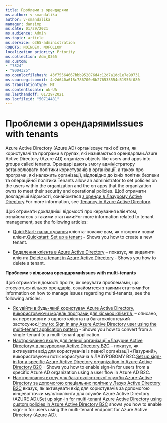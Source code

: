 ```yaml
---
title: Проблеми з орендарями
ms.author: v-smandalika
author: v-smandalika
manager: dansimp
ms.date: 01/29/2021
ms.audience: Admin
ms.topic: article
ms.service: o365-administration
ROBOTS: NOINDEX, NOFOLLOW
localization_priority: Priority
ms.collection: Adm_O365
ms.custom:
- "7824"
- "9004325"
ms.openlocfilehash: 43f75564667bbb952076d4c12d7a1dd1e7e99731
ms.sourcegitcommit: 4e2d640a618c786700e8b276533554d51956f080
ms.translationtype: MT
ms.contentlocale: uk-UA
ms.lasthandoff: 01/29/2021
ms.locfileid: "50714481"
---
```

# <a name="issues-with-tenants"></a><span data-ttu-id="3a6c8-102">Проблеми з орендарями</span><span class="sxs-lookup"><span data-stu-id="3a6c8-102">Issues with tenants</span></span>

<span data-ttu-id="3a6c8-103">Azure Active Directory (Azure AD) організовує такі об'єкти, як користувачі та програми в групах, які називаються орендарями.</span><span class="sxs-lookup"><span data-stu-id="3a6c8-103">Azure Active Directory (Azure AD) organizes objects like users and apps into groups called tenants.</span></span> <span data-ttu-id="3a6c8-104">Орендарі дають змогу адміністратору встановлювати політики користувачів в організації, а також про програми, які належить організації, відповідно до їхніх політик безпеки та операційної політики.</span><span class="sxs-lookup"><span data-stu-id="3a6c8-104">Tenants allow an administrator to set policies on the users within the organization and the on apps that the organization owns to meet their security and operational policies.</span></span> <span data-ttu-id="3a6c8-105">Щоб отримати докладніші відомості, ознайомтеся [з оренди в Лазурому Active Directory](https://docs.microsoft.com/azure/active-directory/develop/single-and-multi-tenant-apps).</span><span class="sxs-lookup"><span data-stu-id="3a6c8-105">For more information, see [Tenancy in Azure Active Directory](https://docs.microsoft.com/azure/active-directory/develop/single-and-multi-tenant-apps).</span></span>

<span data-ttu-id="3a6c8-106">Щоб отримати докладніші відомості про керування клієнтом, ознайомтеся з такими статтями:</span><span class="sxs-lookup"><span data-stu-id="3a6c8-106">For more information related to tenant management, see the following articles:</span></span>

- <span data-ttu-id="3a6c8-107">[QuickStart: налаштування](https://docs.microsoft.com/azure/active-directory/develop/quickstart-create-new-tenant) клієнта-покаже вам, як створити новий клієнт.</span><span class="sxs-lookup"><span data-stu-id="3a6c8-107">[Quickstart: Set up a tenant](https://docs.microsoft.com/azure/active-directory/develop/quickstart-create-new-tenant) - Shows you how to create a new tenant.</span></span>

- <span data-ttu-id="3a6c8-108">[Видалення клієнта в Azure Active Directory](https://docs.microsoft.com/azure/active-directory/enterprise-users/directory-delete-howto) – показує, як видалити клієнта.</span><span class="sxs-lookup"><span data-stu-id="3a6c8-108">[Delete a tenant in Azure Active Directory](https://docs.microsoft.com/azure/active-directory/enterprise-users/directory-delete-howto) - Shows you how to delete a tenant.</span></span>

<span data-ttu-id="3a6c8-109">**Проблеми з кількома орендарями**</span><span class="sxs-lookup"><span data-stu-id="3a6c8-109">**Issues with multi-tenants**</span></span>

<span data-ttu-id="3a6c8-110">Щоб отримати відомості про те, як керувати проблемами, що стосуються кількох орендарів, ознайомтеся з такими статтями:</span><span class="sxs-lookup"><span data-stu-id="3a6c8-110">For information on how to manage issues regarding multi-tenants, see the following articles:</span></span>

- <span data-ttu-id="3a6c8-111">[Як увійти в будь-який користувач Azure Active Directory, використовуючи модель програми для кількох клієнтів,](https://docs.microsoft.com/azure/active-directory/develop/howto-convert-app-to-be-multi-tenant) – описано, як перетворити з одного клієнта на багатоклієнтський застосунок.</span><span class="sxs-lookup"><span data-stu-id="3a6c8-111">[How to: Sign in any Azure Active Directory user using the multi-tenant application pattern](https://docs.microsoft.com/azure/active-directory/develop/howto-convert-app-to-be-multi-tenant) - Shows you how to convert from a single-tenant to a multi-tenant application.</span></span>
- <span data-ttu-id="3a6c8-112">[Настроювання входу для певної організації «Лазурне Active Directory» в лазуровому Active Directory B2C](https://docs.microsoft.com/azure/active-directory-b2c/identity-provider-azure-ad-single-tenant?pivots=b2c-user-flow) – показує, як активувати вхід для користувачів із певної організації «Лазурний», використовуючи потік користувача в ЛАЗУРОВОМУ B2C.</span><span class="sxs-lookup"><span data-stu-id="3a6c8-112">[Set up sign-in for a specific Azure Active Directory organization in Azure Active Directory B2C](https://docs.microsoft.com/azure/active-directory-b2c/identity-provider-azure-ad-single-tenant?pivots=b2c-user-flow) - Shows you how to enable sign-in for users from a specific Azure AD organization using a user flow in Azure AD B2C.</span></span>
- <span data-ttu-id="3a6c8-113">[Настроювання входу для багатоклієнтської служби Azure-Active Directory за допомогою спеціальних політик у Лазур Active Directory B2C](https://docs.microsoft.com/azure/active-directory-b2c/identity-provider-azure-ad-multi-tenant?pivots=b2c-custom-policy)  вказує, як активувати вхід для користувачів за допомогою кінцевої точки мультиклієнта для служби Azure Active Directory (AZURE AD).</span><span class="sxs-lookup"><span data-stu-id="3a6c8-113">[Set up sign-in for multi-tenant Azure Active Directory using custom policies in Azure Active Directory B2C](https://docs.microsoft.com/azure/active-directory-b2c/identity-provider-azure-ad-multi-tenant?pivots=b2c-custom-policy)  shows you how to enable sign-in for users using the multi-tenant endpoint for Azure Active Directory (Azure AD).</span></span>






